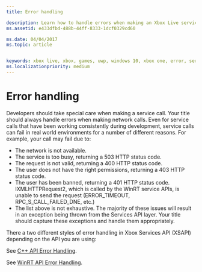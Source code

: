 ```yaml
---
title: Error handling

description: Learn how to handle errors when making an Xbox Live service call.
ms.assetid: e433dfbd-488b-44ff-8333-1dcf0329cd60

ms.date: 04/04/2017
ms.topic: article


keywords: xbox live, xbox, games, uwp, windows 10, xbox one, error, service call
ms.localizationpriority: medium
---
```


# Error handling

Developers should take special care when making a service call. Your title should always handle errors when making network calls. Even for service calls that have been working consistently during development, service calls can fail in real world environments for a number of different reasons. For example, your call may fail due to:

* The network is not available.
* The service is too busy, returning a 503 HTTP status code.
* The request is not valid, returning a 400 HTTP status code.
* The user does not have the right permissions, returning a 403 HTTP status code.
* The user has been banned, returning a 401 HTTP status code.
IXMLHTTPRequest2, which is called by the WinRT service APIs, is unable to send the request (ERROR_TIMEOUT, RPC_S_CALL_FAILED_DNE, etc.)
* The list above is not exhaustive. The majority of these issues will result in an exception being thrown from the Services API layer. Your title should capture these exceptions and handle them appropriately.

There a two different styles of error handling in Xbox Services API (XSAPI) depending on the API you are using:

See [C++ API Error Handling](error-handling-cpp.md).

See [WinRT API Error Handling](error-handling-winrt.md).

